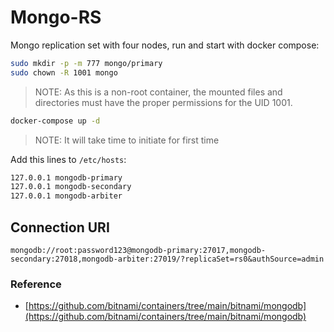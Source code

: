 # Mongo-RS

Mongo replication set with four nodes, run and start with docker compose:

```sh
sudo mkdir -p -m 777 mongo/primary
sudo chown -R 1001 mongo
```

> NOTE: As this is a non-root container, the mounted files and directories must have the proper permissions for the UID 1001.

```sh
docker-compose up -d
```

> NOTE: It will take time to initiate for first time

Add this lines to `/etc/hosts`:

```sh
127.0.0.1 mongodb-primary
127.0.0.1 mongodb-secondary
127.0.0.1 mongodb-arbiter
```

## Connection URI

`mongodb://root:password123@mongodb-primary:27017,mongodb-secondary:27018,mongodb-arbiter:27019/?replicaSet=rs0&authSource=admin`

### Reference

- [https://github.com/bitnami/containers/tree/main/bitnami/mongodb](https://github.com/bitnami/containers/tree/main/bitnami/mongodb)
